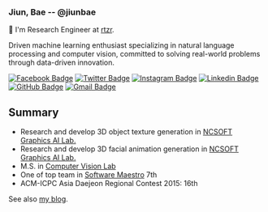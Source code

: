 ### Jiun, Bae -- @jiunbae

👋 I'm Research Engineer at [rtzr](https://www.rtzr.ai/).

Driven machine learning enthusiast specializing in natural language processing and computer vision, committed to solving real-world problems through data-driven innovation.

[![Facebook Badge](https://img.shields.io/badge/-Facebook-3b5998?style=flat-square&logo=facebook&logoColor=white&link=https://www.facebook.com/MayTryArk/)](https://www.facebook.com/maytryark/)
[![Twitter Badge](https://img.shields.io/badge/-Twitter-00acee?style=flat-square&logo=x&logoColor=white&link=https://twitter.com/baejiun/)](https://twitter.com/baejiun/)
[![Instagram Badge](https://img.shields.io/badge/-Instagram-8a3ab9?style=flat-square&logo=Instagram&logoColor=white&link=http://instagram.com/bae.jiun)](http://instagram.com/bae.jiun)
[![Linkedin Badge](https://img.shields.io/badge/-LinkedIn-0e76a8?style=flat-square&logo=Linkedin&logoColor=white&link=https://www.linkedin.com/in/jiunbae/)](https://www.linkedin.com/in/jiunbae/)
[![GitHub Badge](https://img.shields.io/badge/-GitHub-333?style=flat-square&logo=GitHub&logoColor=white&link=https://www.github.com/jiunbae)](https://www.github.com/jiunbae)
[![Gmail Badge](https://img.shields.io/badge/-Gmail-B23121?style=flat-square&logo=Gmail&logoColor=white&link=mailto:jiunbae.dev@gmail.com)](mailto:jiunbae.dev@gmail.com)

## Summary
- Research and develop 3D object texture generation in [NCSOFT Graphics AI Lab.](https://youtu.be/6qGsSw7CffQ?si=ycRL50nSRuFI1Hpn)
- Research and develop 3D facial animation generation in [NCSOFT Graphics AI Lab.](https://youtu.be/watch?v=ahEZAJ-bxoI)
- M.S. in [Computer Vision Lab](http://cvlab.hanyang.ac.kr)
- One of top team in [Software Maestro](https://swmaestro.org) 7th
- ACM-ICPC Asia Daejeon Regional Contest 2015: 16th

See also [my blog](https://blog.jiun.dev/about).
